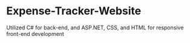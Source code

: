 # Expense-Tracker-Website
Utilized C# for back-end, and ASP.NET, CSS, and HTML for responsive front-end development
